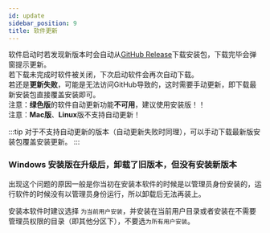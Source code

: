 ```yaml
---
id: update
sidebar_position: 9
title: 软件更新
---
```



软件启动时若发现新版本时会自动从[GitHub Release](https://github.com/lyswhut/lx-music-desktop/releases)下载安装包，下载完毕会弹窗提示更新。<br />
若下载未完成时软件被关闭，下次启动软件会再次自动下载。<br />
若还是**更新失败**，可能是无法访问GitHub导致的，这时需要手动更新，即下载最新安装包直接覆盖安装即可。<br />
注意：**绿色版**的软件自动更新功能**不可用**，建议使用安装版！！<br />
注意：**Mac版**、**Linux**版不支持自动更新！

:::tip
对于不支持自动更新的版本（自动更新失败时同理），可以手动下载最新版安装包覆盖安装更新。
:::

### Windows 安装版在升级后，卸载了旧版本，但没有安装新版本

出现这个问题的原因一般是你当初在安装本软件的时候是以管理员身份安装的，运行软件的时候没有以管理员身份运行，所以卸载后无法再装上。

安装本软件时建议选择 `为当前用户安装`，并安装在当前用户目录或者安装在不需要管理员权限的目录（即其他分区下），不要选`为所有用户安装`。

